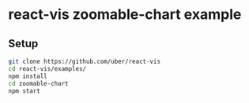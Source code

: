 react-vis zoomable-chart example
================================

## Setup
```bash
git clone https://github.com/uber/react-vis
cd react-vis/examples/
npm install
cd zoomable-chart
npm start
```
